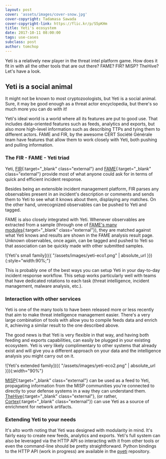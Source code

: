 ```yaml
---
layout: post
cover: 'assets/images/cover-snow.jpg'
cover-copyright: Tadamasa Sawada
cover-copyright-link: https://flic.kr/p/S5pKHm
title: Yeti's ecosystem
date: 2017-10-11 08:00:00
tags: use-cases
subclass: post
author: tomchop
---
```


Yeti is a relatively new player in the threat intel platform game. How does it fit in with all the other tools that are out there? FAME? FIR? MISP? TheHive? Let's have a look.

<!--more-->

## Yeti is a social animal

It might not be known to most cryptozoologists, but Yeti is a social animal. Sure, it may be good enough as a threat actor encyclopedia, but there's so much more you can do with it!

Yeti's ideal world is a world where all its features are put to good use. That includes data-oriented features such as feeds, analytics and exports, but also more high-level information such as describing TTPs and tying them to different actors. FAME and FIR, by the awesome CERT Société Générale team have features that allow them to work closely with Yeti, both pushing and pulling information.

### The FIR - FAME - Yeti triad

Yeti, [FIR](https://github.com/certsocietegenerale/FIR){:target="_blank" class="external"} and [FAME](https://certsocietegenerale.github.io/fame/){:target="_blank" class="external"} provide most of what anyone could ask for in terms of quick and efficient incident response.

Besides being an extensible incident management platform, FIR parses any observables present in an incident's description or comments and sends them to Yeti to see what it knows about them, displaying any matches. On the other hand, unrecognized observables can be pushed to Yeti and tagged.

FAME is also closely integrated with Yeti. Whenever observables are extracted from a sample (through one of [FAME's many modules](https://github.com/certsocietegenerale/fame_modules){:target="_blank" class="external"}), they are matched against what Yeti knows and results are shown in the FAME analysis result page. Unknown observables, once again, can be tagged and pushed to Yeti so that association can be quickly made with other submitted samples.

![Yeti's small family]({{ "/assets/images/yeti-eco1.png" | absolute_url }}){:style="width:90%;"}

This is probably one of the best ways you can setup Yeti in your day-to-day incident response workflow. This setup works particularly well with teams that have dedicated rotations to each task (threat intelligence, incident management, malware analysis, etc.).

### Interaction with other services

Yeti is one of the many tools to have been released more or less recently that aim to make threat intelligence management easier. There's a very large combination of tools with allow you to compile feeds data and enrich it, achieving a similar result to the one described above.

The good news is that Yeti is very flexible in that way, and having both feeding and exports capabilities, can easily be plugged in your existing ecosystem. Yeti is very likely complimentary to other systems that already exist and will give you a different approach on your data and the intelligence analysis you might carry out on it.

![Yeti's extended family]({{ "/assets/images/yeti-eco2.png" | absolute_url }}){:width="90%"}

[MISP](http://www.misp-project.org/){:target="_blank" class="external"} can be used as a feed to Yeti, propagating information from the MISP communities you're connected to directly to your defense systems in a way they can understand them. [TheHive](https://thehive-project.org/){:target="_blank" class="external"}, (or rather, [Cortex](https://github.com/CERT-BDF/Cortex){:target="_blank" class="external"}) can use Yeti as a source of enrichment for network artifacts.

### Extending Yeti to your needs

It's alto worth noting that Yeti was designed with modularity in mind. It's fairly easy to create new feeds, analytics and exports. Yeti's full system can also be leveraged via the HTTP API so interacting with it from other tools or even the command-line should be pretty straightforward. Python bindings to the HTTP API (work in progress) are available in the [pyeti](https://github.com/yeti-platform/pyeti) repository.
